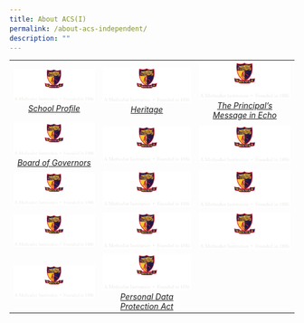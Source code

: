 ```yaml
---
title: About ACS(I)
permalink: /about-acs-independent/
description: ""
---
```


|   |   |   |
|:---:|:---:|:---:|
| <a href="/about-acs-independent/school-profile/"> <img src="/images/logo-high-res-colour-01-copy-e1424065325994.png" style="width:273px"> <i>School Profile</i></a>  |  <a href="/about-acs-independent/heritage/origins/"> <img src="/images/logo-high-res-colour-01-copy-e1424065325994.png" style="width:273px"> <i>Heritage</i></a> | <a href="/about-acs-independent/the-principals-message-in-echo/"> <img src="/images/logo-high-res-colour-01-copy-e1424065325994.png" style="width:273px"> <i>The Principal’s Message in Echo</i></a>  |
|  <a href="/about-acs-independent/board-of-governors/"> <img src="/images/logo-high-res-colour-01-copy-e1424065325994.png" style="width:273px"> <i>Board of Governors</i></a> |  <a href=""> <img src="/images/logo-high-res-colour-01-copy-e1424065325994.png" style="width:273px"> <i></i></a> | <a href=""> <img src="/images/logo-high-res-colour-01-copy-e1424065325994.png" style="width:273px"> <i></i></a>   |
|  <a href=""> <img src="/images/logo-high-res-colour-01-copy-e1424065325994.png" style="width:273px"> <i></i></a> |  <a href=""> <img src="/images/logo-high-res-colour-01-copy-e1424065325994.png" style="width:273px"> <i></i></a> | <a href=""> <img src="/images/logo-high-res-colour-01-copy-e1424065325994.png" style="width:273px"> <i></i></a>   |
|  <a href=""> <img src="/images/logo-high-res-colour-01-copy-e1424065325994.png" style="width:273px"> <i></i></a> |  <a href=""> <img src="/images/logo-high-res-colour-01-copy-e1424065325994.png" style="width:273px"> <i></i></a> | <a href=""> <img src="/images/logo-high-res-colour-01-copy-e1424065325994.png" style="width:273px"> <i></i></a>   |
|  <a href=""> <img src="/images/logo-high-res-colour-01-copy-e1424065325994.png" style="width:273px"> <i></i></a> |  <a href="/files/About%20ACS(I)/pdpa.pdf" target = "_blank"> <img src="/images/logo-high-res-colour-01-copy-e1424065325994.png" style="width:273px"> <i>Personal Data Protection Act</i></a> |      |
